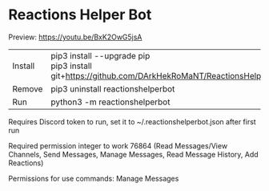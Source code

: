 # Reactions Helper Bot

Preview: https://youtu.be/BxK2OwG5jsA

|   |   |
| --- | --- |
| Install | pip3 install --upgrade pip <br> pip3 install git+https://github.com/DArkHekRoMaNT/ReactionsHelperBot |
| Remove | pip3 uninstall reactionshelperbot |
| Run | python3 -m reactionshelperbot |

Requires Discord token to run, set it to ~/.reactionshelperbot.json after first run

Required permission integer to work 76864 (Read Messages/View Channels, Send Messages, Manage Messages, Read Message History, Add Reactions)

Permissions for use commands: Manage Messages
